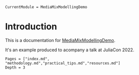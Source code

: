 ```@meta
CurrentModule = MediaMixModellingDemo
```

# Introduction

This is a documentation for [MediaMixModellingDemo](https://github.com/svilupp/JuliaCon2022/tree/main/MediaMixModellingDemo).

It's an example produced to acompany a talk at JuliaCon 2022.

```@contents
Pages = ["index.md", "methodology.md","practical_tips.md","resources.md"]
Depth = 3
```
